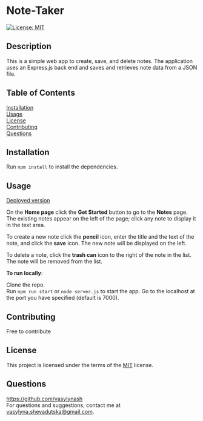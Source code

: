 # Note-Taker
[![License: MIT](https://img.shields.io/badge/License-MIT-yellow.svg)](https://opensource.org/licenses/MIT)

  ## Description
  This is a simple web app to create, save, and delete notes. The application uses an Express.js back end and saves and retrieves note data from a JSON file.

  ## Table of Contents
  [Installation](#installation)  
    [Usage](#usage)  
    [License](#license)  
    [Contributing](#contributing)  
    [Questions](#questions)  

  ## Installation
  Run ```npm install``` to install the dependencies.

  ## Usage
  [Deployed version](https://radiant-meadow-29817.herokuapp.com/)
    
On the **Home page** click the **Get Started** button to go to the **Notes** page. The existing notes appear on the left of the page; click any note to display it in the text area.  

To create a new note click the **pencil** icon, enter the title and the text of the note, and click the **save** icon. The new note will be displayed on the left.  

To delete a note, click the **trash can** icon to the right of the note in the list. The note will be removed from the list.

**To run locally**:

Clone the repo.  
Run ```npm run start``` or ```node server.js``` to start the app. Go to the localhost at the port you have specified (default is 7000).
  

  ## Contributing
  Free to contribute

  ## License
  This project is licensed under the terms of the [MIT](https://opensource.org/licenses/MIT) license.

  ## Questions
  https://github.com/vasylynash  
  For questions and suggestions, contact me at vasylyna.shevadutska@gmail.com.
